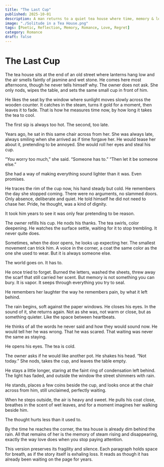 ```yaml
---
title: "The Last Cup"
published: 2025-10-01
description: A man returns to a quiet tea house where time, memory & love have all cooled to silence. He sits where she once did, caught between what was said & what was never spoken.
image: "./Solitude in a Tea House.png"
tags: [Poetic, Reflection, Memory, Romance, Love, Regret]
category: Romance
draft: false
---
```


# The Last Cup

The tea house sits at the end of an old street where lanterns hang low and the air smells faintly of jasmine and wet stone. He comes here most afternoons, though he never tells himself why. The owner does not ask. She only nods, wipes the table, and sets the same small cup in front of him.

He likes the seat by the window where sunlight moves slowly across the wooden counter. It catches in the steam, turns it gold for a moment, then leaves it to fade. That is how he measures time now, by how long it takes the tea to cool.

The first sip is always too hot. The second, too late.

Years ago, he sat in this same chair across from her. She was always late, always smiling when she arrived as if time forgave her. He would tease her about it, pretending to be annoyed. She would roll her eyes and steal his cup.

“You worry too much,” she said.
“Someone has to.”
“Then let it be someone else.”

She had a way of making everything sound lighter than it was. Even promises.

He traces the rim of the cup now, his hand steady but cold. He remembers the day she stopped coming. There were no arguments, no slammed doors. Only absence, deliberate and quiet. He told himself he did not need to chase her. Pride, he thought, was a kind of dignity.

It took him years to see it was only fear pretending to be reason.

The owner refills his cup. He nods his thanks. The tea swirls, color deepening. He watches the surface settle, waiting for it to stop trembling. It never quite does.

Sometimes, when the door opens, he looks up expecting her. The smallest movement can trick him. A voice in the corner, a coat the same color as the one she used to wear. But it is always someone else.

The world goes on. It has to.

He once tried to forget. Burned the letters, washed the sheets, threw away the scarf that still carried her scent. But memory is not something you can bury. It is vapor. It seeps through everything you try to seal.

He remembers her laughter the way he remembers pain, by what it left behind.

The rain begins, soft against the paper windows. He closes his eyes. In the sound of it, she returns again. Not as she was, not warm or close, but as something quieter. Like the space between heartbeats.

He thinks of all the words he never said and how they would sound now. He would tell her he was wrong. That he was scared. That waiting was never the same as staying.

He opens his eyes. The tea is cold.

The owner asks if he would like another pot.
He shakes his head. “Not today.”
She nods, takes the cup, and leaves the table empty.

He stays a little longer, staring at the faint ring of condensation left behind. The light has faded, and outside the window the street shimmers with rain.

He stands, places a few coins beside the cup, and looks once at the chair across from him, still unclaimed, perfectly waiting.

When he steps outside, the air is heavy and sweet. He pulls his coat close, breathes in the scent of wet leaves, and for a moment imagines her walking beside him.

The thought hurts less than it used to.

By the time he reaches the corner, the tea house is already dim behind the rain. All that remains of her is the memory of steam rising and disappearing, exactly the way love does when you stop paying attention.

This version preserves its fragility and silence. Each paragraph holds space for breath, as if the story itself is exhaling loss. It reads as though it has already been waiting on the page for years.